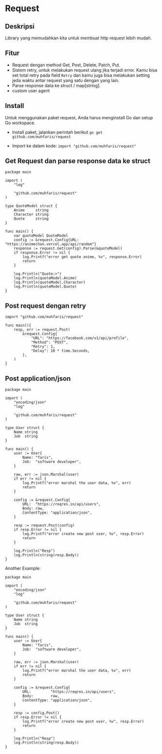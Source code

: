 # Request
## Deskripsi
Library yang memudahkan kita untuk membuat http request lebih mudah.

## Fitur
- Request dengan method Get, Post, Delete, Patch, Put.
- Sistem retry, untuk melakukan request ulang jika terjadi error. Kamu bisa set total retry pada field `Retry` dan kamu juga bisa melakukan setting jeda waktu antar request yang satu dengan yang lain.
- Parse response data ke struct / map[string].
- custom user agent

## Install
Untuk menggunakan paket request, Anda harus menginstall Go dan setup Go workspace.
- Install paket, jalankan perintah berikut
`go get github.com/muhfaris/request`

- Import ke dalam kode:
`import "github.com/muhfaris/request"`

## Get Request dan parse response data ke struct
```
package main

import (
	"log"

	"github.com/muhfaris/request"
)

type QuoteModel struct {
	Anime     string
	Character string
	Quote     string
}

func main() {
	var quoteModel QuoteModel
	config := &request.Config{URL: "https://animechan.vercel.app/api/random"}
	response := request.Get(config).Parse(&quoteModel)
	if response.Error != nil {
		log.Printf("error get quote anime, %v", response.Error)
		return
	}

	log.Println("Quote:>")
	log.Println(quoteModel.Anime)
	log.Println(quoteModel.Character)
	log.Println(quoteModel.Quote)
}
```

## Post request dengan retry
```
import "github.com/muhfaris/request"

func main(){
    resp, err := request.Post(
        &request.Config{
            "URL": "https://facebook.com/v1/api/profile",
            "Method": "POST",
            "Retry": 1, 
            "Delay": 10 * time.Seconds,
        },
    )
}
```

## Post application/json
```
package main

import (
	"encoding/json"
	"log"

	"github.com/muhfaris/request"
)

type User struct {
	Name string
	Job  string
}

func main() {
	user := User{
		Name: "faris",
		Job:  "software developer",
	}

	raw, err := json.Marshal(user)
	if err != nil {
		log.Printf("error marshal the user data, %v", err)
		return
	}

	config := &request.Config{
		URL:  "https://reqres.in/api/users",
		Body: raw,
		ContentType: "application/json",
	}

	resp := request.Post(config)
	if resp.Error != nil {
		log.Printf("error create new post user, %v", resp.Error)
		return
	}

	log.Println("Resp")
	log.Println(string(resp.Body))
}
```


Another Example:

```
package main

import (
	"encoding/json"
	"log"

	"github.com/muhfaris/request"
)

type User struct {
	Name string
	Job  string
}

func main() {
	user := User{
		Name: "faris",
		Job:  "software developer",
	}

	raw, err := json.Marshal(user)
	if err != nil {
		log.Printf("error marshal the user data, %v", err)
		return
	}

	config := &request.Config{
		URL:         "https://reqres.in/api/users",
		Body:        raw,
		ContentType: "application/json",
	}

	resp := config.Post()
	if resp.Error != nil {
		log.Printf("error create new post user, %v", resp.Error)
		return
	}

	log.Println("Resp")
	log.Println(string(resp.Body))
}
```
